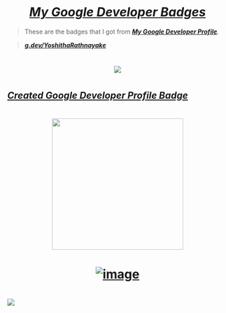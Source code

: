 # <div align="center"><a href="https://developers.google.com/profile/u/YoshithaRathnayake"><b><i>My Google Developer Badges</i></b></a></div>

> These are the badges that I got from <a href="https://developers.google.com/profile/u/YoshithaRathnayake"><b><i>My Google Developer Profile</i></b></a>.

> <a href="https://developers.google.com/profile/u/YoshithaRathnayake"><b><i>g.dev/YoshithaRathnayake</i></b></a>

# <div align="center"><img src="![image](https://user-images.githubusercontent.com/97069900/153521960-830a1f9f-e5e0-4c96-80f5-42d3c8cd10e9.png)"></div>


<!-- Created Google Developer Profile Badge -->
# 
## <a href="https://sefglobal.org/developers/?user=YoshithaRathnayake&badge=0&certificate=56Hbki&7H"><b><i>Created Google Developer Profile Badge</i></b></a>
 
# <div align="center"><img src="Images/Level 0 - Contributor Kraken.png" height="300px"></div> 
 
# <div align="center"><a href="https://sef.discourse.group/badges/106/level-0-contributor-kraken?username=yoshitharathnayake">![image](https://user-images.githubusercontent.com/97069900/151771638-16b0cde9-b8c9-4559-a588-651eea6e2ee0.png)</a></div>
 
# <a href="https://sefglobal.org/developers/?user=YoshithaRathnayake&badge=0&certificate=56Hbki&7H"><img src="Images/Level 0 - Contributor Kraken Badge Certificate.png"></a>
 
